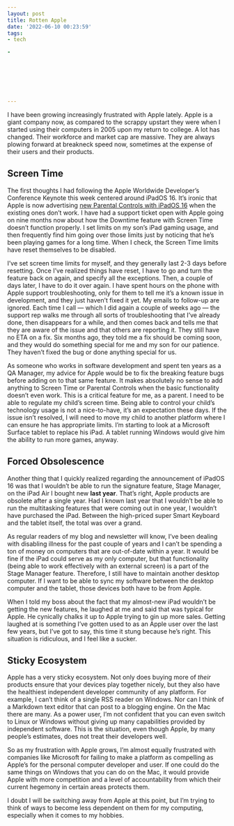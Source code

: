 ```yaml
---
layout: post
title: Rotten Apple
date: '2022-06-10 00:23:59'
tags:
- tech

- 







---
```


I have been growing increasingly frustrated with Apple lately. Apple is a giant company now, as compared to the scrappy upstart they were when I started using their computers in 2005 upon my return to college. A lot has changed. Their workforce and market cap are massive. They are always plowing forward at breakneck speed now, sometimes at the expense of their users and their products.

## Screen Time

The first thoughts I had following the Apple Worldwide Developer’s Conference Keynote this week centered around iPadOS 16. It’s ironic that Apple is now advertising [new Parental Controls with iPadOS 16](https://www.apple.com/ipados/ipados-16-preview/) when the existing ones don’t work. I have had a support ticket open with Apple going on nine months now about how the Downtime feature with Screen Time doesn’t function properly. I set limits on my son’s iPad gaming usage, and then frequently find him going over those limits just by noticing that he’s been playing games for a long time. When I check, the Screen Time limits have reset themselves to be disabled.

I’ve set screen time limits for myself, and they generally last 2-3 days before resetting. Once I’ve realized things have reset, I have to go and turn the feature back on again, and specify all the exceptions. Then, a couple of days later, I have to do it over again. I have spent hours on the phone with Apple support troubleshooting, only for them to tell me it’s a known issue in development, and they just haven’t fixed it yet. My emails to follow-up are ignored. Each time I call — which I did again a couple of weeks ago — the support rep walks me through all sorts of troubleshooting that I’ve already done, then disappears for a while, and then comes back and tells me that they are aware of the issue and that others are reporting it. They still have no ETA on a fix. Six months ago, they told me a fix should be coming soon, and they would do something special for me and my son for our patience. They haven’t fixed the bug or done anything special for us.

As someone who works in software development and spent ten years as a QA Manager, my advice for Apple would be to fix the breaking feature bugs before adding on to that same feature. It makes absolutely no sense to add anything to Screen Time or Parental Controls when the basic functionality doesn’t even work. This is a critical feature for me, as a parent. I need to be able to regulate my child’s screen time. Being able to control your child’s technology usage is not a nice-to-have, it’s an expectation these days. If the issue isn’t resolved, I will need to move my child to another platform where I can ensure he has appropriate limits. I’m starting to look at a Microsoft Surface tablet to replace his iPad. A tablet running Windows would give him the ability to run more games, anyway.

## Forced Obsolescence

Another thing that I quickly realized regarding the announcement of iPadOS 16 was that I wouldn’t be able to run the signature feature, Stage Manager, on the iPad Air I bought new **last year**. That’s right, Apple products are obsolete after a single year. Had I known last year that I wouldn’t be able to run the multitasking features that were coming out in one year, I wouldn’t have purchased the iPad. Between the high-priced super Smart Keyboard and the tablet itself, the total was over a grand.

As regular readers of my blog and newsletter will know, I’ve been dealing with disabling illness for the past couple of years and I can’t be spending a ton of money on computers that are out-of-date within a year. It would be fine if the iPad could serve as my only computer, but that functionality (being able to work effectively with an external screen) is a part of the Stage Manager feature. Therefore, I still have to maintain another desktop computer. If I want to be able to sync my software between the desktop computer and the tablet, those devices both have to be from Apple.

When I told my boss about the fact that my almost-new iPad wouldn’t be getting the new features, he laughed at me and said that was typical for Apple. He cynically chalks it up to Apple trying to gin up more sales. Getting laughed at is something I’ve gotten used to as an Apple user over the last few years, but I’ve got to say, this time it stung because he’s right. This situation is ridiculous, and I feel like a sucker.

## Sticky Ecosystem

Apple has a very sticky ecosystem. Not only does buying more of _their_ products ensure that your devices play together nicely, but they also have the healthiest independent developer community of any platform. For example, I can’t think of a single RSS reader on Windows. Nor can I think of a Markdown text editor that can post to a blogging engine. On the Mac there are many. As a power user, I’m not confident that you can even switch to Linux or Windows without giving up many capabilities provided by independent software. This is the situation, even though Apple, by many people’s estimates, does not treat their developers well.

So as my frustration with Apple grows, I’m almost equally frustrated with companies like Microsoft for failing to make a platform as compelling as Apple’s for the personal computer developer and user. If one could do the same things on Windows that you can do on the Mac, it would provide Apple with more competition and a level of accountability from which their current hegemony in certain areas protects them.

I doubt I will be switching away from Apple at this point, but I’m trying to think of ways to become less dependent on them for my computing, especially when it comes to my hobbies.

